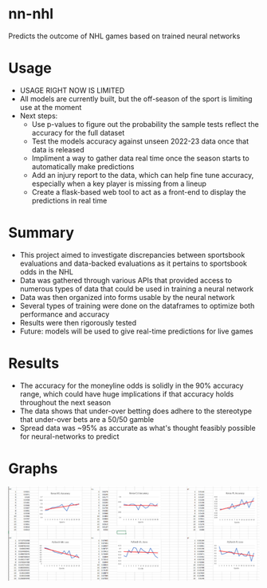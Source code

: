 # nn-nhl
Predicts the outcome of NHL games based on trained neural networks

# Usage
- USAGE RIGHT NOW IS LIMITED
- All models are currently built, but the off-season of the sport is limiting use at the moment
- Next steps:
    - Use p-values to figure out the probability the sample tests reflect the accuracy for the full dataset
    - Test the models accuracy against unseen 2022-23 data once that data is released
    - Impliment a way to gather data real time once the season starts to automatically make predictions
    - Add an injury report to the data, which can help fine tune accuracy, especially when a key player is missing from a lineup
    - Create a flask-based web tool to act as a front-end to display the predictions in real time

# Summary
- This project aimed to investigate discrepancies between sportsbook evaluations and data-backed evaluations as it pertains to sportsbook odds in the NHL
- Data was gathered through various APIs that provided access to numerous types of data that could be used in training a neural network
- Data was then organized into forms usable by the neural network
- Several types of training were done on the dataframes to optimize both performance and accuracy
- Results were then rigorously tested
- Future: models will be used to give real-time predictions for live games

# Results
- The accuracy for the moneyline odds is solidly in the 90% accuracy range, which could have huge implications if that accuracy holds throughout the next season
- The data shows that under-over betting does adhere to the stereotype that under-over bets are a 50/50 gamble
- Spread data was ~95% as accurate as what's thought feasibly possible for neural-networks to predict

# Graphs
![image](https://github.com/squireaa/nn-nhl/blob/main/nnnhlpicture.PNG)
